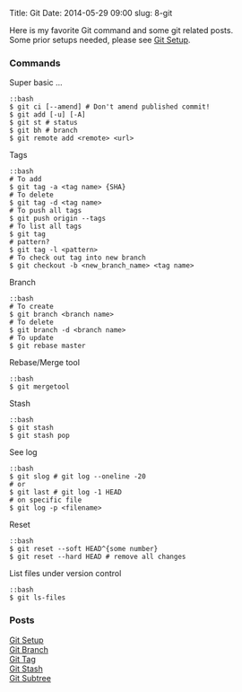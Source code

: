 Title: Git
Date: 2014-05-29 09:00
slug: 8-git

Here is my favorite Git command and some git related posts.  
Some prior setups needed, please see [Git Setup](|filename|../2013/2013-10-17-git-setup.markdown).

### Commands

Super basic ...

    ::bash
    $ git ci [--amend] # Don't amend published commit!
    $ git add [-u] [-A]
    $ git st # status
    $ git bh # branch
    $ git remote add <remote> <url>

Tags

    ::bash
    # To add
    $ git tag -a <tag name> {SHA}
    # To delete
    $ git tag -d <tag name>
    # To push all tags
    $ git push origin --tags
    # To list all tags
    $ git tag
    # pattern?
    $ git tag -l <pattern>
    # To check out tag into new branch
    $ git checkout -b <new_branch_name> <tag name>

Branch

    ::bash
    # To create
    $ git branch <branch name>
    # To delete
    $ git branch -d <branch name>
    # To update
    $ git rebase master

Rebase/Merge tool

    ::bash
    $ git mergetool

Stash

    ::bash
    $ git stash
    $ git stash pop

See log

    ::bash
    $ git slog # git log --oneline -20
    # or
    $ git last # git log -1 HEAD
    # on specific file
    $ git log -p <filename>

Reset

    ::bash
    $ git reset --soft HEAD^{some number}
    $ git reset --hard HEAD # remove all changes

List files under version control

    ::bash
    $ git ls-files

### Posts
[Git Setup](|filename|../2013/2013-10-17-git-setup.markdown)  
[Git Branch](|filename|../2013/2013-10-18-git-branch.markdown)  
[Git Tag](|filename|../2013/2013-12-16-git-tag.md)  
[Git Stash](|filename|../2014/2014-01-06-git-stash.md)  
[Git Subtree](|filename|../2014/2014-02-06-git-subtree.md)  